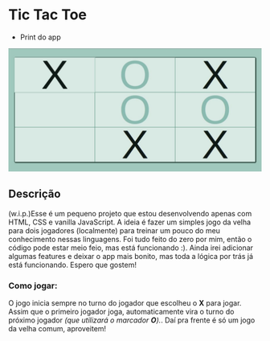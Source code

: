 # Tic Tac Toe

- Print do app

![Print do app com o jogo rolando](./print-app.jpg)

## Descrição

(w.i.p.)Esse é um pequeno projeto que estou desenvolvendo apenas com HTML, CSS e vanilla JavaScript. A ideia é fazer um simples jogo da velha para dois jogadores (localmente) para treinar um pouco do meu conhecimento nessas linguagens. Foi tudo feito do zero por mim, então o código pode estar meio feio, mas está funcionando :). Ainda irei adicionar algumas features e deixar o app mais bonito, mas toda a lógica por trás já está funcionando. Espero que gostem!

### Como jogar:

O jogo inicia sempre no turno do jogador que escolheu o **X** para jogar. Assim que o primeiro jogador joga, automaticamente vira o turno do próximo jogador *(que utilizará o marcador **O**).*. Daí pra frente é só um jogo da velha comum, aproveitem!